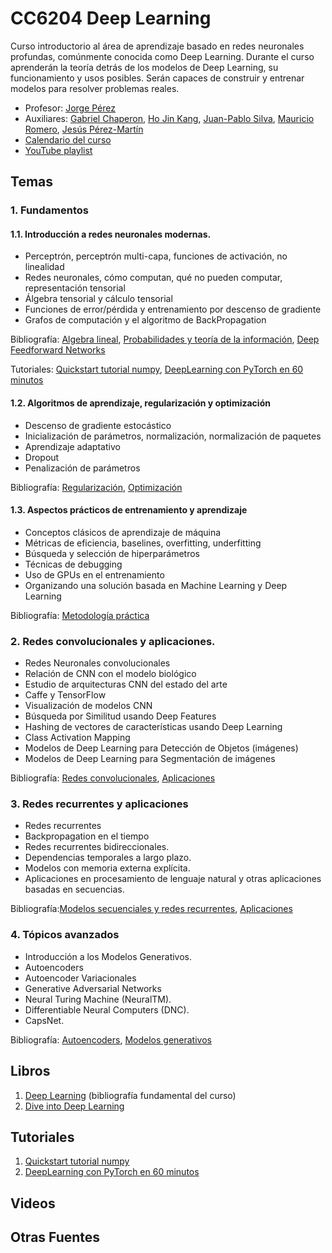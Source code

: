 # CC6204 Deep Learning

Curso introductorio al área de aprendizaje basado en redes neuronales profundas, comúnmente conocida como Deep Learning. Durante el curso aprenderán la teoría detrás de los modelos de Deep Learning, su funcionamiento y usos posibles. Serán capaces de construir y entrenar modelos para resolver problemas reales.

* Profesor: [Jorge Pérez](https://users.dcc.uchile.cl/~jperez/)
* Auxiliares: [Gabriel Chaperon](https://avatars3.githubusercontent.com/u/21991723?s=64&v=4), [Ho Jin Kang](https://github.com/hojink1996), [Juan-Pablo Silva](https://github.com/juanpablos), [Mauricio Romero](https://github.com/fluowhy), [Jesús Pérez-Martín](https://jssprz.github.io/)
* [Calendario del curso](https://github.com/dccuchile/CC6204/blob/master/calendar.md)
* [YouTube playlist](https://www.youtube.com/playlist?list=PLBjZ-ginWc1e0_Dp4heHglsjJmacV_F20)

## Temas

### 1. Fundamentos

#### 1.1. Introducción a redes neuronales modernas.

* Perceptrón, perceptrón multi-capa, funciones de activación, no linealidad
* Redes neuronales, cómo computan, qué no pueden computar, representación tensorial
* Álgebra tensorial y cálculo tensorial
* Funciones de error/pérdida y entrenamiento por descenso de gradiente
* Grafos de computación y el algoritmo de BackPropagation

Bibliografía: [Algebra lineal](http://www.deeplearningbook.org/contents/part_basics.html), [Probabilidades y teoría de la información](http://www.deeplearningbook.org/contents/prob.html), [Deep Feedforward Networks](http://www.deeplearningbook.org/contents/mlp.html)

Tutoriales: [Quickstart tutorial numpy](https://docs.scipy.org/doc/numpy-dev/user/quickstart.html), [DeepLearning con PyTorch en 60 minutos](http://pytorch.org/tutorials/beginner/deep_learning_60min_blitz.html)

#### 1.2. Algoritmos de aprendizaje, regularización y optimización

* Descenso de gradiente estocástico
* Inicialización de parámetros, normalización, normalización de paquetes
* Aprendizaje adaptativo 
* Dropout 
* Penalización de parámetros

Bibliografía: [Regularización](http://www.deeplearningbook.org/contents/regularization.html), [Optimización](http://www.deeplearningbook.org/contents/optimization.html)

#### 1.3. Aspectos prácticos de entrenamiento y aprendizaje

* Conceptos clásicos de aprendizaje de máquina
* Métricas de eficiencia, baselines, overfitting, underfitting
* Búsqueda y selección de hiperparámetros
* Técnicas de debugging 
* Uso de GPUs en el entrenamiento 
* Organizando una solución basada en Machine Learning y Deep Learning

Bibliografía: [Metodología práctica](http://www.deeplearningbook.org/contents/guidelines.html)

### 2. Redes convolucionales y aplicaciones.

* Redes Neuronales convolucionales 
* Relación de CNN con el modelo biológico 
* Estudio de arquitecturas CNN del estado del arte
* Caffe y TensorFlow 
* Visualización de modelos CNN
* Búsqueda por Similitud usando Deep Features
* Hashing de vectores de características usando Deep Learning
* Class Activation Mapping
* Modelos de Deep Learning para Detección de Objetos (imágenes) 
* Modelos de Deep Learning para Segmentación de imágenes

Bibliografía: [Redes convolucionales](http://www.deeplearningbook.org/contents/convnets.html), [Aplicaciones](http://www.deeplearningbook.org/contents/applications.html)

### 3. Redes recurrentes y aplicaciones

* Redes recurrentes 
* Backpropagation en el tiempo 
* Redes recurrentes bidireccionales. 
* Dependencias temporales a largo plazo. 
* Modelos con memoria externa explícita. 
* Aplicaciones en procesamiento de lenguaje natural y otras aplicaciones basadas en secuencias.

Bibliografía:[Modelos secuenciales y redes recurrentes](http://www.deeplearningbook.org/contents/rnn.html), [Aplicaciones](http://www.deeplearningbook.org/contents/applications.html)

### 4. Tópicos avanzados

* Introducción a los Modelos Generativos.
* Autoencoders
* Autoencoder Variacionales
* Generative Adversarial Networks
* Neural Turing Machine (NeuralTM).
* Differentiable Neural Computers (DNC).
* CapsNet.

Bibliografía: [Autoencoders](http://www.deeplearningbook.org/contents/autoencoders.html), [Modelos generativos](www.deeplearningbook.org/contents/generative_models.html)

## Libros
1. [Deep Learning](http://www.deeplearningbook.org/) (bibliografía fundamental del curso)
2. [Dive into Deep Learning](https://d2l.ai/)

## Tutoriales
1. [Quickstart tutorial numpy](https://docs.scipy.org/doc/numpy-dev/user/quickstart.html)
2. [DeepLearning con PyTorch en 60 minutos](http://pytorch.org/tutorials/beginner/deep_learning_60min_blitz.html)

## Videos

## Otras Fuentes